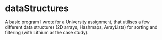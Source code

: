 # dataStructures
A basic program I wrote for a University assignment, that utilises a few different data structures (2D arrays, Hashmaps, ArrayLists) for sorting and filtering (with Lithium as the case study).
